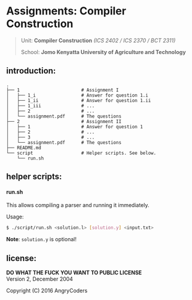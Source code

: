 # Assignments: Compiler Construction

> Unit: **Compiler Construction** *(ICS 2402 / ICS 2370 / BCT 2311)*
>
> School: **Jomo Kenyatta University of Agriculture and Technology**


## introduction:

<!--
 ! In your terminal at the repo's root directory,
 ! run 'tree -L 2' to re-generate the tree below
 !-->

```
.
├── 1                       # Assignment I
│   ├── 1_i                 # Answer for question 1.i
│   ├── 1_ii                # Answer for question 1.ii
│   ├── 1_iii               # ...
│   ├── 2                   # ...
│   └── assignment.pdf      # The questions
├── 2                       # Assignment II
│   ├── 1                   # Answer for question 1
│   ├── 2                   # ...
│   ├── 3                   # ...
│   └── assignment.pdf      # The questions
├── README.md
└── script                  # Helper scripts. See below.
    └── run.sh
```


## helper scripts:

#### run.sh

This allows compiling a parser and running it immediately.

Usage:

```bash
$ ./script/run.sh <solution.l> [solution.y] <input.txt>
```

**Note**: `solution.y` is optional!


## license:

**DO WHAT THE FUCK YOU WANT TO PUBLIC LICENSE**
<br>Version 2, December 2004

Copyright (C) 2016 AngryCoders
